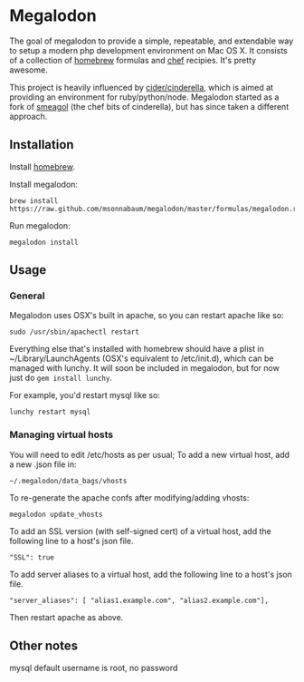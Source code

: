 # Megalodon

The goal of megalodon to provide a simple, repeatable, and extendable way to setup a modern php development environment on Mac OS X. It consists of a collection of [homebrew](http://mxcl.github.com/homebrew) formulas and [chef](http://www.opscode.com/chef/) recipies. It's pretty awesome.

This project is heavily influenced by [cider/cinderella](https://github.com/atmos/cinderella), which is aimed at providing an environment for ruby/python/node. Megalodon started as a fork of [smeagol](https://github.com/atmos/smeagol) (the chef bits of cinderella), but has since taken a different approach.

## Installation

Install [homebrew](http://mxcl.github.com/homebrew/).

Install megalodon:

    brew install https://raw.github.com/msonnabaum/megalodon/master/formulas/megalodon.rb

Run megalodon:

    megalodon install

## Usage

### General

Megalodon uses OSX's built in apache, so you can restart apache like so:

    sudo /usr/sbin/apachectl restart

Everything else that's installed with homebrew should have a plist in ~/Library/LaunchAgents (OSX's equivalent to /etc/init.d), which can be managed with lunchy. It will soon be included in megalodon, but for now just do `gem install lunchy`.

For example, you'd restart mysql like so:

    lunchy restart mysql

### Managing virtual hosts

You will need to edit /etc/hosts as per usual; To add a new virtual host, add a new .json file in:

    ~/.megalodon/data_bags/vhosts

To re-generate the apache confs after modifying/adding vhosts:

    megalodon update_vhosts

To add an SSL version (with self-signed cert) of a virtual host, add the following line to a host's json file.

    "SSL": true

To add server aliases to a virtual host, add the following line to a host's json file.

    "server_aliases": [ "alias1.example.com", "alias2.example.com"],

Then restart apache as above.

## Other notes

mysql default username is root, no password
